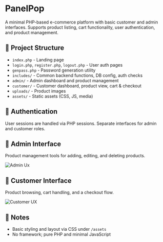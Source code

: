 
# PanelPop

A minimal PHP-based e-commerce platform with basic customer and admin interfaces. Supports product listing, cart functionality, user authentication, and product management.

## 📁 Project Structure

- `index.php` - Landing page
- `login.php`, `register.php`, `logout.php` - User auth pages
- `genpass.php` - Password generation utility
- `includes/` - Common backend functions, DB config, auth checks
- `admin/` - Admin dashboard and product management 
- `customer/` - Customer dashboard, product view, cart & checkout
- `uploads/` - Product images
- `assets/` - Static assets (CSS, JS, media)

## 🔐 Authentication

User sessions are handled via PHP sessions. Separate interfaces for admin and customer roles.

## 🧪 Admin Interface

Product management tools for adding, editing, and deleting products.

![Admin Ux](https://github.com/user-attachments/assets/59e71702-f02d-4e31-a9f0-41c3a701fddb)

## 🛒 Customer Interface

Product browsing, cart handling, and a checkout flow.

![Customer UX](https://github.com/user-attachments/assets/34bd13dc-7239-4479-bb6f-24c1bfd3760d)

## 📝 Notes

- Basic styling and layout via CSS under `/assets`
- No framework; pure PHP and minimal JavaScript

